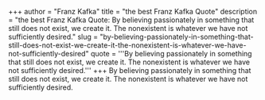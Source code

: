 +++
author = "Franz Kafka"
title = "the best Franz Kafka Quote"
description = "the best Franz Kafka Quote: By believing passionately in something that still does not exist, we create it. The nonexistent is whatever we have not sufficiently desired."
slug = "by-believing-passionately-in-something-that-still-does-not-exist-we-create-it-the-nonexistent-is-whatever-we-have-not-sufficiently-desired"
quote = '''By believing passionately in something that still does not exist, we create it. The nonexistent is whatever we have not sufficiently desired.'''
+++
By believing passionately in something that still does not exist, we create it. The nonexistent is whatever we have not sufficiently desired.
